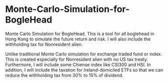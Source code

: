 # Monte-Carlo-Simulation-for-BogleHead
Monte Carlo Simulation for BogleHead. This is a tool for all boglehead in Hong Kong to simulate the future return and risk. I will also include the withholding tax for Nonresident alien.

Unlike traditional Monte Carlo simulation for exchange traded fund or index. This is created especially for Nonresident alien with no US tax treaty.
Furthermore, I will include some Chiense index like CSI300 and HSI. In addition, I will include the taxation for Ireland-domiciled ETFs so that we can reduce the withholding tax from 30% to 15% of dividend.

